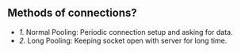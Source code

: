## Methods of connections?
- *1.* Normal Pooling: Periodic connection setup and asking for data.
- *2.* Long Pooling: Keeping socket open with server for long time.
